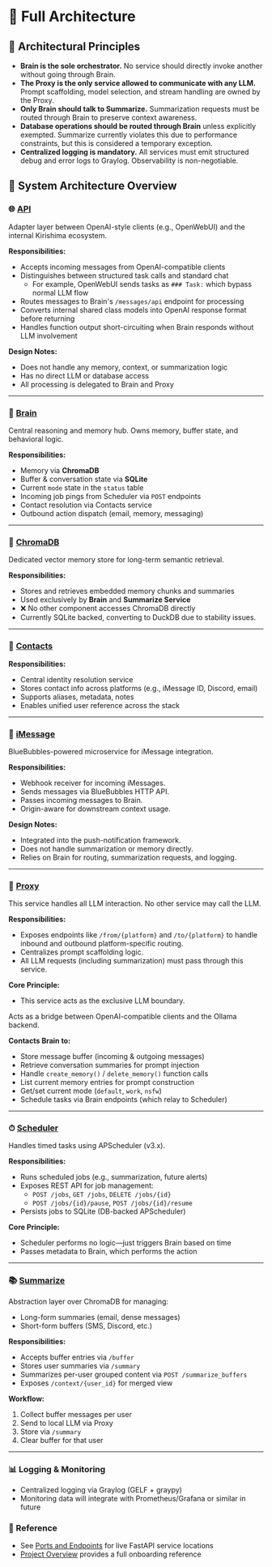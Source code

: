 # 🧠 Full Architecture

## 🧭 Architectural Principles

- **Brain is the sole orchestrator.** No service should directly invoke another without going through Brain.
- **The Proxy is the only service allowed to communicate with any LLM.** Prompt scaffolding, model selection, and stream handling are owned by the Proxy.
- **Only Brain should talk to Summarize.** Summarization requests must be routed through Brain to preserve context awareness.
- **Database operations should be routed through Brain** unless explicitly exempted. Summarize currently violates this due to performance constraints, but this is considered a temporary exception.
- **Centralized logging is mandatory.** All services must emit structured debug and error logs to Graylog. Observability is non-negotiable.

## 🧠 System Architecture Overview

### 🌐 [API](Services/API.md)

Adapter layer between OpenAI-style clients (e.g., OpenWebUI) and the internal Kirishima ecosystem.

**Responsibilities:**

- Accepts incoming messages from OpenAI-compatible clients
- Distinguishes between structured task calls and standard chat
  - For example, OpenWebUI sends tasks as `### Task:` which bypass normal LLM flow
- Routes messages to Brain's `/messages/api` endpoint for processing
- Converts internal shared class models into OpenAI response format before returning
- Handles function output short-circuiting when Brain responds without LLM involvement

**Design Notes:**

- Does not handle any memory, context, or summarization logic
- Has no direct LLM or database access
- All processing is delegated to Brain and Proxy

---

### 🧠 [Brain](Services/Brain.md)

Central reasoning and memory hub. Owns memory, buffer state, and behavioral logic.

**Responsibilities:**

- Memory via **ChromaDB**
- Buffer & conversation state via **SQLite**
- Current `mode` state in the `status` table
- Incoming job pings from Scheduler via `POST` endpoints
- Contact resolution via Contacts service
- Outbound action dispatch (email, memory, messaging)

---

### 🧬 [ChromaDB](Services/ChromaDB.md)

Dedicated vector memory store for long-term semantic retrieval.

**Responsibilities:**

- Stores and retrieves embedded memory chunks and summaries
- Used exclusively by **Brain** and **Summarize Service**
- ❌ No other component accesses ChromaDB directly
- Currently SQLite backed, converting to DuckDB due to stability issues.

---

### 📇 [Contacts](Services/Contacts.md)

**Responsibilities:**

- Central identity resolution service
- Stores contact info across platforms (e.g., iMessage ID, Discord, email)
- Supports aliases, metadata, notes
- Enables unified user reference across the stack

---

### 💬 [iMessage](Services/iMessage.md)

BlueBubbles-powered microservice for iMessage integration.

**Responsibilities:**

- Webhook receiver for incoming iMessages.
- Sends messages via BlueBubbles HTTP API.
- Passes incoming messages to Brain.
- Origin-aware for downstream context usage.

**Design Notes:**

- Integrated into the push-notification framework.
- Does not handle summarization or memory directly.
- Relies on Brain for routing, summarization requests, and logging.

---

### 🔁 [Proxy](Services/Proxy.md)

This service handles all LLM interaction. No other service may call the LLM.

**Responsibilities:**

- Exposes endpoints like `/from/{platform}` and `/to/{platform}` to handle inbound and outbound platform-specific routing.
- Centralizes prompt scaffolding logic.
- All LLM requests (including summarization) must pass through this service.

**Core Principle:**

- This service acts as the exclusive LLM boundary.

Acts as a bridge between OpenAI-compatible clients and the Ollama backend.

**Contacts Brain to:**

- Store message buffer (incoming & outgoing messages)
- Retrieve conversation summaries for prompt injection
- Handle `create_memory()` / `delete_memory()` function calls
- List current memory entries for prompt construction
- Get/set current mode (`default`, `work`, `nsfw`)
- Schedule tasks via Brain endpoints (which relay to Scheduler)

---

### ⏱ [Scheduler](Services/Scheduler.md)

Handles timed tasks using APScheduler (v3.x).

**Responsibilities:**

- Runs scheduled jobs (e.g., summarization, future alerts)
- Exposes REST API for job management:
  - `POST /jobs`, `GET /jobs`, `DELETE /jobs/{id}`
  - `POST /jobs/{id}/pause`, `POST /jobs/{id}/resume`
- Persists jobs to SQLite (DB-backed APScheduler)

**Core Principle:**  

- Scheduler performs no logic—just triggers Brain based on time
- Passes metadata to Brain, which performs the action

---

### 📚 [Summarize](Services/Summarize.md)

Abstraction layer over ChromaDB for managing:

- Long-form summaries (email, dense messages)
- Short-form buffers (SMS, Discord, etc.)

**Responsibilities:**

- Accepts buffer entries via `/buffer`
- Stores user summaries via `/summary`
- Summarizes per-user grouped content via `POST /summarize_buffers`
- Exposes `/context/{user_id}` for merged view

**Workflow:**

1. Collect buffer messages per user
2. Send to local LLM via Proxy
3. Store via `/summary`
4. Clear buffer for that user

---

### 📊 Logging & Monitoring

- Centralized logging via Graylog (GELF + graypy)
- Monitoring data will integrate with Prometheus/Grafana or similar in future

### 📘 Reference

- See [Ports and Endpoints](Ports%20and%20Endpoints.md) for live FastAPI service locations
- [Project Overview](Project%20Overview.md) provides a full onboarding reference
